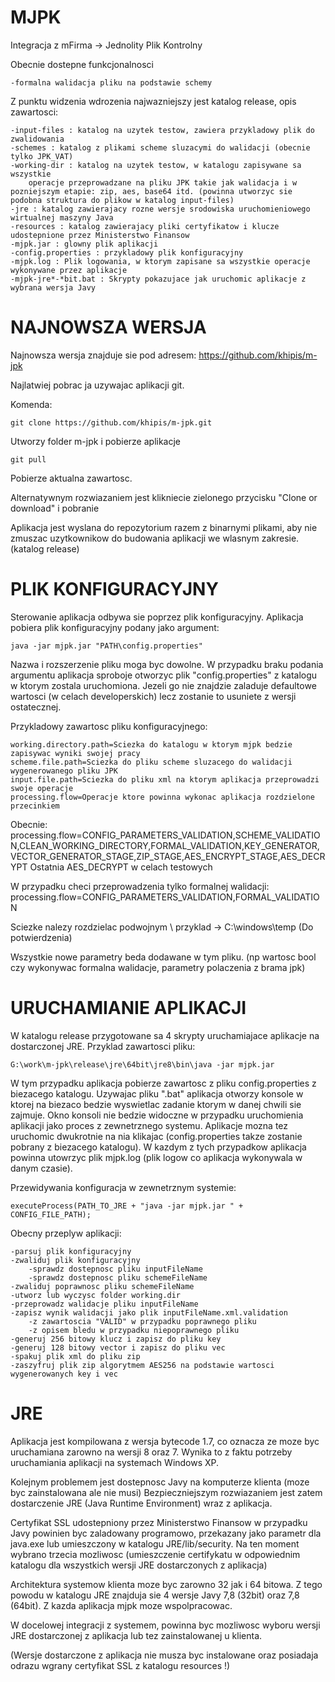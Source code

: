 MJPK
==========================
Integracja z mFirma -> Jednolity Plik Kontrolny

Obecnie dostepne funkcjonalnosci
    
    -formalna walidacja pliku na podstawie schemy

Z punktu widzenia wdrozenia najwazniejszy jest katalog release, opis zawartosci:

    -input-files : katalog na uzytek testow, zawiera przykladowy plik do zwalidowania
    -schemes : katalog z plikami scheme sluzacymi do walidacji (obecnie tylko JPK_VAT)
    -working-dir : katalog na uzytek testow, w katalogu zapisywane sa wszystkie 
        operacje przeprowadzane na pliku JPK takie jak walidacja i w pozniejszym etapie: zip, aes, base64 itd. (powinna utworzyc sie podobna struktura do plikow w katalog input-files)
    -jre : katalog zawierajacy rozne wersje srodowiska uruchomieniowego wirtualnej maszyny Java
    -resources : katalog zawierajacy pliki certyfikatow i klucze udostepnione przez Ministerstwo Finansow
    -mjpk.jar : glowny plik aplikacji 
    -config.properties : przykladowy plik konfiguracyjny
    -mjpk.log : Plik logowania, w ktorym zapisane sa wszystkie operacje wykonywane przez aplikacje
    -mjpk-jre*-*bit.bat : Skrypty pokazujace jak uruchomic aplikacje z wybrana wersja Javy 
    

NAJNOWSZA WERSJA
==========================
Najnowsza wersja znajduje sie pod adresem: https://github.com/khipis/m-jpk

Najlatwiej pobrac ja uzywajac aplikacji git.

Komenda:

    git clone https://github.com/khipis/m-jpk.git
    
Utworzy folder m-jpk i pobierze aplikacje

    git pull
    
Pobierze aktualna zawartosc.

Alternatywnym rozwiazaniem jest klikniecie zielonego przycisku "Clone or download"
i pobranie 
    
Aplikacja jest wyslana do repozytorium razem z binarnymi plikami, aby nie zmuszac
uzytkownikow do budowania aplikacji we wlasnym zakresie. (katalog release)
 
PLIK KONFIGURACYJNY
==========================
Sterowanie aplikacja odbywa sie poprzez plik konfiguracyjny. Aplikacja pobiera plik konfiguracyjny podany jako argument:

    java -jar mjpk.jar "PATH\config.properties"
    
Nazwa i rozszerzenie pliku moga byc dowolne. W przypadku braku podania argumentu aplikacja sproboje otworzyc plik "config.properties"
z katalogu w ktorym zostala uruchomiona. Jezeli go nie znajdzie zaladuje defaultowe wartosci (w celach developerskich) lecz zostanie to usuniete z wersji ostatecznej.

Przykladowy zawartosc pliku konfiguracyjnego:
    
    working.directory.path=Sciezka do katalogu w ktorym mjpk bedzie zapisywac wyniki swojej pracy
    scheme.file.path=Sciezka do pliku scheme sluzacego do walidacji wygenerowanego pliku JPK
    input.file.path=Sciezka do pliku xml na ktorym aplikacja przeprowadzi swoje operacje
    processing.flow=Operacje ktore powinna wykonac aplikacja rozdzielone przecinkiem
    
Obecnie: processing.flow=CONFIG_PARAMETERS_VALIDATION,SCHEME_VALIDATION,CLEAN_WORKING_DIRECTORY,FORMAL_VALIDATION,KEY_GENERATOR,VECTOR_GENERATOR_STAGE,ZIP_STAGE,AES_ENCRYPT_STAGE,AES_DECRYPT
Ostatnia AES_DECRYPT w celach testowych

W przypadku checi przeprowadzenia tylko formalnej walidacji:
    processing.flow=CONFIG_PARAMETERS_VALIDATION,FORMAL_VALIDATION
    
Sciezke nalezy rozdzielac podwojnym \\ przyklad -> C:\\windows\\temp (Do potwierdzenia)
    
Wszystkie nowe parametry beda dodawane w tym pliku. (np wartosc bool czy wykonywac formalna walidacje, parametry polaczenia z brama jpk)

URUCHAMIANIE APLIKACJI
==========================
W katalogu release przygotowane sa 4 skrypty uruchamiajace aplikacje na dostarczonej JRE. Przyklad zawartosci pliku:
    
    G:\work\m-jpk\release\jre\64bit\jre8\bin\java -jar mjpk.jar
    
W tym przypadku aplikacja pobierze zawartosc z pliku config.properties z biezacego katalogu. Uzywajac pliku ".bat" aplikacja otworzy
konsole w ktorej na biezaco bedzie wyswietlac zadanie ktorym w danej chwili sie zajmuje. Okno konsoli nie bedzie widoczne w przypadku
uruchomienia aplikacji jako proces z zewnetrznego systemu. Aplikacje mozna tez uruchomic dwukrotnie na nia klikajac (config.properties takze zostanie pobrany z biezacego katalogu). W kazdym z tych przypadkow aplikacja powinna utowrzyc plik mjpk.log (plik logow co aplikacja wykonywala w danym czasie).

Przewidywania konfiguracja w zewnetrznym systemie:

    executeProcess(PATH_TO_JRE + "java -jar mjpk.jar " + CONFIG_FILE_PATH);

Obecny przeplyw aplikacji:

    -parsuj plik konfiguracyjny
    -zwaliduj plik konfiguracyjny
        -sprawdz dostepnosc pliku inputFileName
        -sprawdz dostepnosc pliku schemeFileName
    -zwaliduj poprawnosc pliku schemeFileName
    -utworz lub wyczysc folder working.dir
    -przeprowadz walidacje pliku inputFileName
    -zapisz wynik walidacji jako plik inputFileName.xml.validation 
        -z zawartoscia "VALID" w przypadku poprawnego pliku 
        -z opisem bledu w przypadku niepoprawnego pliku
    -generuj 256 bitowy klucz i zapisz do pliku key
    -generuj 128 bitowy vector i zapisz do pliku vec
    -spakuj plik xml do pliku zip
    -zaszyfruj plik zip algorytmem AES256 na podstawie wartosci wygenerowanych key i vec
        

JRE
==========================
Aplikacja jest kompilowana z wersja bytecode 1.7, co oznacza ze moze byc uruchamiana zarowno 
na wersji 8 oraz 7. Wynika to z faktu potrzeby uruchamiania aplikacji na systemach Windows XP.

Kolejnym problemem jest dostepnosc Javy na komputerze klienta (moze byc zainstalowana ale nie musi)
Bezpieczniejszym rozwiazaniem jest zatem dostarczenie JRE (Java Runtime Environment) wraz z aplikacja.

Certyfikat SSL udostepniony przez Ministerstwo Finansow w przypadku Javy powinien byc zaladowany
programowo, przekazany jako parametr dla java.exe lub umieszczony w katalogu JRE/lib/security.
Na ten moment wybrano trzecia mozliwosc (umieszczenie certifykatu w odpowiednim katalogu dla wszystkich 
wersji JRE dostarczonych z aplikacja)

Architektura systemow klienta moze byc zarowno 32 jak i 64 bitowa. Z tego powodu w katalogu JRE
znajduja sie 4 wersje Javy 7,8 (32bit) oraz 7,8 (64bit). Z kazda aplikacja mjpk moze wspolpracowac.

W docelowej integracji z systemem, powinna byc mozliwosc wyboru wersji JRE dostarczonej
z aplikacja lub tez zainstalowanej u klienta.

(Wersje dostarczone z aplikacja nie musza byc instalowane oraz posiadaja odrazu
 wgrany certyfikat SSL z katalogu resources !)
